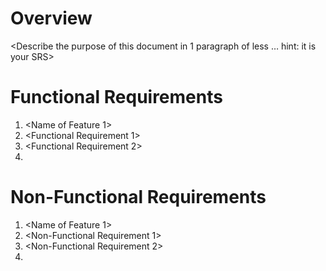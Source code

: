# Overview
<Describe the purpose of this document in 1 paragraph of less … hint: it is
your SRS>

# Functional Requirements
1. <Name of Feature 1>
  2. <Functional Requirement 1>
  3. <Functional Requirement 2>
  4. <And so on>

# Non-Functional Requirements
1. <Name of Feature 1>
  2. <Non-Functional Requirement 1>
  3. <Non-Functional Requirement 2>
  4. <And so on>
